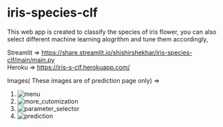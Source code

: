 # iris-species-clf

This web app is created to classify the species of iris flower, you can also select different machine learning alogrithm and tune them accordingly, <br>

Streamlit => https://share.streamlit.io/shishirshekhar/iris-species-clf/main/main.py <br>
Heroku => https://iris-s-clf.herokuapp.com/

Images( These images are of prediction page only) => 

  1. ![menu](https://user-images.githubusercontent.com/71517975/131450184-eb99606f-c322-459a-b792-a84e99b417ef.png)
  2. ![more_cutomization](https://user-images.githubusercontent.com/71517975/131450227-1d9cb992-4268-4ecf-bb01-7fad62c6f5bd.png)
  3. ![parameter_selector](https://user-images.githubusercontent.com/71517975/131450250-78dd7324-b1fd-4075-80f9-4fd7d7fb619b.png)
  4. ![prediction](https://user-images.githubusercontent.com/71517975/131450288-d5ac84de-3eb5-4ceb-a00d-35cb15d95217.png)
